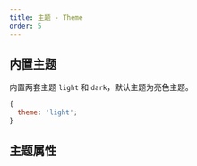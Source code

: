 ```yaml
---
title: 主题 - Theme
order: 5
---
```


## 内置主题

内置两套主题 `light` 和 `dark`，默认主题为亮色主题。

```js
{
  theme: 'light';
}
```

## 主题属性
